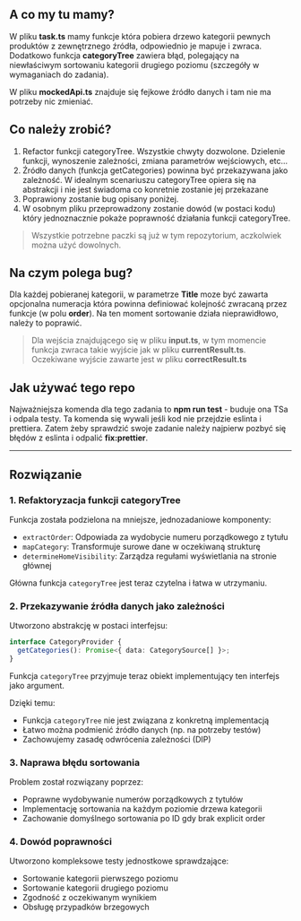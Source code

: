 ## A co my tu mamy?

W pliku **task.ts** mamy funkcje która pobiera drzewo kategorii pewnych produktów z zewnętrznego źródła, odpowiednio je mapuje i zwraca.
Dodatkowo funkcja **categoryTree** zawiera błąd, polegający na niewłaściwym sortowaniu kategorii drugiego poziomu (szczegóły w wymaganiach do zadania).

W pliku **mockedApi.ts** znajduje się fejkowe źródło danych i tam nie ma potrzeby nic zmieniać.

## Co należy zrobić?

1. Refactor funkcji categoryTree. Wszystkie chwyty dozwolone. Dzielenie funkcji, wynoszenie zależności, zmiana parametrów wejściowych, etc...
2. Źródło danych (funkcja getCategories) powinna być przekazywana jako zależność. W idealnym scenariuszu categoryTree opiera się na abstrakcji i nie jest świadoma co konretnie zostanie jej przekazane
3. Poprawiony zostanie bug opisany poniżej.
4. W osobnym pliku przeprowadzony zostanie dowód (w postaci kodu) który jednoznacznie pokaże poprawność działania funkcji categoryTree.

> Wszystkie potrzebne paczki są już w tym repozytorium, aczkolwiek można użyć dowolnych.

## Na czym polega bug?

Dla każdej pobieranej kategorii, w parametrze **Title** moze być zawarta opcjonalna numeracja która powinna definiować kolejność zwracaną przez funkcje (w polu **order**).
Na ten moment sortowanie działa nieprawidłowo, należy to poprawić.

> Dla wejścia znajdującego się w pliku **input.ts**, w tym momencie funkcja zwraca takie wyjście jak w pliku **currentResult.ts**. Oczekiwane wyjście zawarte jest w pliku **correctResult.ts**

## Jak używać tego repo

Najważniejsza komenda dla tego zadania to **npm run test** - buduje ona TSa i odpala testy. Ta komenda się wywali jeśli kod nie przejdzie eslinta i prettiera. Zatem żeby sprawdzić swoje zadanie należy najpierw pozbyć się błędów z eslinta i odpalić **fix:prettier**.

---

## Rozwiązanie

### 1. Refaktoryzacja funkcji categoryTree

Funkcja została podzielona na mniejsze, jednozadaniowe komponenty:

- `extractOrder`: Odpowiada za wydobycie numeru porządkowego z tytułu
- `mapCategory`: Transformuje surowe dane w oczekiwaną strukturę
- `determineHomeVisibility`: Zarządza regułami wyświetlania na stronie głównej

Główna funkcja `categoryTree` jest teraz czytelna i łatwa w utrzymaniu.

### 2. Przekazywanie źródła danych jako zależności

Utworzono abstrakcję w postaci interfejsu:

```typescript
interface CategoryProvider {
  getCategories(): Promise<{ data: CategorySource[] }>;
}
```

Funkcja `categoryTree` przyjmuje teraz obiekt implementujący ten interfejs jako argument.

Dzięki temu:

- Funkcja `categoryTree` nie jest związana z konkretną implementacją
- Łatwo można podmienić źródło danych (np. na potrzeby testów)
- Zachowujemy zasadę odwrócenia zależności (DIP)

### 3. Naprawa błędu sortowania

Problem został rozwiązany poprzez:

- Poprawne wydobywanie numerów porządkowych z tytułów
- Implementację sortowania na każdym poziomie drzewa kategorii
- Zachowanie domyślnego sortowania po ID gdy brak explicit order

### 4. Dowód poprawności

Utworzono kompleksowe testy jednostkowe sprawdzające:

- Sortowanie kategorii pierwszego poziomu
- Sortowanie kategorii drugiego poziomu
- Zgodność z oczekiwanym wynikiem
- Obsługę przypadków brzegowych
